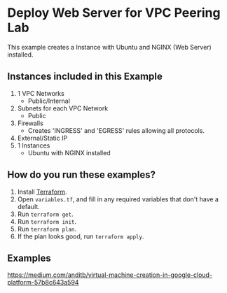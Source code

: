 # Deploy Web Server for VPC Peering Lab

This example creates a Instance with Ubuntu and NGINX (Web Server) installed.

## Instances included in this Example

1. 1 VPC Networks
    - Public/Internal
1. Subnets for each VPC Network
    - Public
1. Firewalls
    - Creates 'INGRESS' and 'EGRESS' rules allowing all protocols.
1. External/Static IP
1. 1 Instances
    - Ubuntu with NGINX installed

## How do you run these examples?

1. Install [Terraform](https://www.terraform.io/).
1. Open `variables.tf`,  and fill in any required variables that don't have a default.
1. Run `terraform get`.
1. Run `terraform init`.
1. Run `terraform plan`.
1. If the plan looks good, run `terraform apply`.


## Examples

https://medium.com/anditb/virtual-machine-creation-in-google-cloud-platform-57b8c643a594